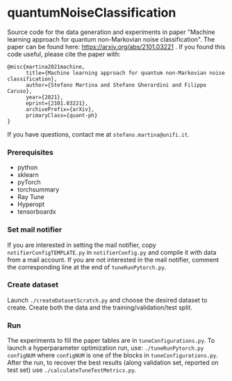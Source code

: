 # quantumNoiseClassification
Source code for the data generation and experiments in paper "Machine learning approach for quantum non-Markovian noise classification". The paper can be found here: https://arxiv.org/abs/2101.03221 . If you found this code useful, please cite the paper with:
```
@misc{martina2021machine,
      title={Machine learning approach for quantum non-Markovian noise classification}, 
      author={Stefano Martina and Stefano Gherardini and Filippo Caruso},
      year={2021},
      eprint={2101.03221},
      archivePrefix={arXiv},
      primaryClass={quant-ph}
}
```
If you have questions, contact me at `stefano.martina@unifi.it`.

### Prerequisites
* python 
* sklearn  
* pyTorch
* torchsummary  
* Ray Tune
* Hyperopt  
* tensorboardx

### Set mail notifier
If you are interested in setting the mail notifier, copy `notifierConfigTEMPLATE.py` in `notifierConfig.py` and compile it with data from a mail account. If you are not interested in the mail notifier, comment the corresponding line at the end of `tuneRunPytorch.py`. 

### Create dataset
Launch `./createDatasetScratch.py` and choose the desired dataset to create. Create both the data and the training/validation/test split.

### Run
The experiments to fill the paper tables are in `tuneConfigurations.py`. To launch a hyperparameter optimization run, use: `./tuneRunPytorch.py configNUM` where `configNUM` is one of the blocks in `tuneConfigurations.py`. After the run, to recover the best results (along validation set, reported on test set) use `./calculateTuneTestMetrics.py`.

